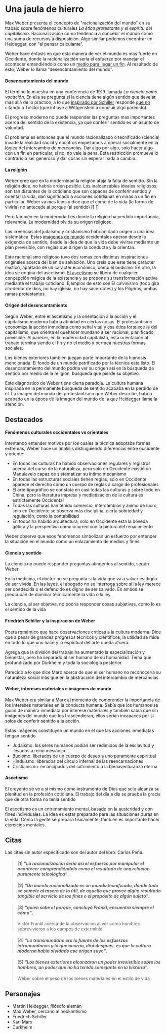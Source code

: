 # Una jaula de hierro

Max Weber presenta el concepto de "racionalización del mundo" en su trabajo sobre fenómenos culturales *La ética protestante y el espíritu del capitalismo*. Racionalización como tendencia a concebir el mundo como una suma de recursos a disposición. Algo similar podemos encontrar en Heidegger, con "el pensar calculante". 

Weber hace énfasis en que esta manera de ver el mundo es mas fuerte en Occidente, donde la racionalización sería el esfuerzo por manejar el acontecer entendiéndolo como un [medio para llegar un fin](#fenómenos-culturales-occidentales-vs-orientales). Al resultado de esto, Weber lo llama "desencantamiento del mundo".

#### Desencantamiento del mundo

El término lo muestra en una conferencia de 1919 llamada *La ciencia como vocación*. En ella se pregunta si la ciencia tiene algún sentido que develar, mas allá de lo práctico, a lo que [inspirado por Schiller](#friedrich-schiller-y-la-inspiración-de-weber) responde [que no](#ciencia-y-sentido) citando a Tolstoi (que influye a Wittgenstein a concluir algo parecido). 

El progreso moderno no puede responder las preguntas mas importantes acerca del sentido de la existencia, ya que conferir sentido es un asunto de voluntad. 

El problema es entonces que el mundo racionalizado o tecnificado (ciencia) invade la realidad social y nosotros empezamos a operar socialmente en la lógica del intercambio de mercancías. Dar algo por algo, solo hacer algo con un fin en particular, si no, no vale la pena. Esta restricción promueve lo contrario a ser generoso y dar cosas sin esperar nada a cambio.

#### La religión

Weber cree que en la modernidad la religión ataja la falta de sentido. Sin la religión dice, no habría orden posible. Los inalcanzables ideales religiosos, son tan distantes de lo cotidiano que son capaces de conferir sentido y orientar la vida, dan significado a acciones cotidianas en miras a un fin en particular. Weber va mas lejos y dice que el como de la vida (la forma de vivirla) no antecede al porque (al sentido) [\[\]]() [\[\]]() 

Pero también en la modernidad es donde la religión ha perdido importancia, relevancia. La modernidad olvida su origen religioso. 

Las creencias del judaísmo y cristianismo habrían dado origen a una idea sistemática. Estas [imágenes de mundo](#weber-intereses-materiales-e-imágenes-de-mundo) occidentales operan desde la exigencia de sentido, desde la idea de que la vida debe vivirse mediante un plan previsible, con reglas que dirigen la conducta y la orientan. 

Este racionalismo religioso tuvo dos ramas con distintas inspiraciones originales acerca del bien de salvación. Uno creía que este tiene carácter místico, apartado de un carácter económico, como el budismo. En otro, la idea se origina del ascetismo. [El ascetismo](#ascetismo) se libera de cualquier concepción mágica de la existencia y se propone su transformación activa mediante el trabajo cotidiano. Ejemplos de esto son El calvinismo (todo gira alrededor de dios, no hay iglesia, no hay sacerdotes) y los Pilgrims, ambas ramas protestantes. 

#### Origen del desencantamiento

Según Weber, entre el ascetismo y la orientación a la acción y el capitalismo moderno habría afinidad en ciertas cosas. El protestantismo economiza la acción inmediata como señal vital y esa ética fortalece la del capitalismo, que orienta el quehacer mundano a ser racional, planificado, previsible. Al parecer, en la modernidad capitalista, esta orientación al trabajo termina siendo el fin y no el medio y permea nuestras formas sociales.

Los bienes exteriores también juegan parte importante de la hipnosis mencionada. El fondo de un mundo petrificado por la técnica esta listo. El desencantamiento del mundo podría ver su origen así en la búsqueda de sentido por medio de la religión, búsqueda que pierde su objetivo.

Este diagnóstico de Weber tiene cierta paradoja. La cultura humana inspirada en la permanente búsqueda de sentido acababa en la perdido de el. La imagen del mundo del protestantismo que Weber describe, habría acabado en la época de la imagen del mundo de la que Heidegger llama la atención. 

## Destacados

#### Fenómenos culturales occidentales vs orientales

Intentando entender motivos por los cuales la técnica adoptaba formas extremas, Weber hace un análisis distinguiendo diferencias entre occidente y oriente: 
- En todas las culturas ha habido observaciones regulares y registros acerca del curso de la naturaleza, pero solo en Occidente existió un Maquiavelo capaz de sistematizar su íntimo mecanismo
- En todas las estructuras sociales tienen reglas, solo en Occidente aparece el derecho como un cuerpo de reglas a cargo de profesionales
- El arte tipográfico se constata en casi todas las culturas y sobre todo en China, pero la literatura impresa y mediatización de la cultura es estrictamente Occidental
- Todas las culturas han tenido comercio, intercambios y ánimo de lucro, solo en Occidente se observa más disciplina, cierta sobriedad y regulación, como la contabilidad
- En todos ha habido arquitectura, solo en Occidente esta la bóveda gótica y la perspectiva como ocurren con la pintura del renacimiento

Weber observa que esos fenómenos simbolizan un esfuerzo por entender la situación en el mundo como un enlazamiento de medios y fines. 

#### Ciencia y sentido 

La ciencia no puede responder preguntas atingentes al sentido, según Weber.

En la medicina, el doctor no se pregunta si la vida que va a salvar es digna de ser vivida. En las leyes, el abogado no se interroga sobre si la ley merece ser obedecida o el defendido es digno de ser salvado. En ambos se preocupan de dominar técnicamente la vida o la ley. 

La ciencia, al ser objetiva, no podría responder cosas subjetivas, como lo es el sentido de la vida


#### Friedrich Schiller y la inspiración de Weber

Poeta romántico que hace observaciones críticas a la cultura moderna. Dice que a pesar de grandes progresos técnicos y científicos, la utilidad se mide en todo lo que uno hace y lo espiritual del arte queda afuera.

Agrega que la división del trabajo ha aumentado la especialización y bienestar, pero ha separado al ser humano de su humanidad. Tema que profundizado por Durkheim y toda la sociología posterior. 

Parecido a lo que dice Marx acerca de que el ser humano no reconocería su naturaleza social más que en la abstracción del intercambio de mercancías. 

#### Weber, intereses materiales e imágenes de mundo
Max Weber era similar a Marx al momento de comprender la importancia de los intereses materiales en la conducta humana. Sabía que los humanos se guían de manera inmediata por interese materiales y también sabía que sin imágenes del mundo que los trascendieran, ellos serian incapaces por si solos de conferir sentido a la acción.

Estas imágenes constituyen un mundo en el que las acciones inmediatas tengan sentido
- Judaísmo: los seres humanos podían ser redimidos de la esclavitud y llevados a reino mesiánico
- Budismo: liberados de un cuerpo de deseo a uno puramente espiritual
- Hinduismo: liberados del circulo infernal de las reencarnaciones
- Cristianismo: emancipados del sufrimiento a la bienaventuranza eterna
  
#### Ascetismo

El creyente se ve a si mismo como instrumento de Dios que solo alcanza su plenitud en la profesión cotidiana. El trabajo del día a día se prueba la gracia que de otra forma no tenia sentido

El ascetismo es un entrenamiento mental, basado en la austeridad y con fines individuales. La idea es estar preparado para las situaciones duras en la vida. Como la gente se prepara físicamente, también es importante hacer ejercicios mentales.


## Citas

Las citas sin autor especificado son del autor del libro: Carlos Peña.

<!-- p105 -->
> #### [1] _"La racionalización sería así el esfuerzo por manipular el acontecer comprendiéndolo como el resultado de una relación puramente teleológica"_.

<!-- p107 -->
> #### [2] _"Un mundo racionalizado es un mundo tecnificado, donde todo se somete al rasero de lo útil, de aquello que provee algún resultado tangible al servicio de los fines o el propósito de algún sujeto"_.

<!-- p110 -->
> #### [3] _"quien sabe el porqué, concluyó Frankl, encuentra siempre el cómo"_.
>
> Viktor Frankl acerca de la observación al ver como hombres sobrevivieron a los campos de exterminio

<!-- p111 -->
> #### [4] _"Lo transmundano era la fuente de los esfuerzos intramundanos y lo que ocurría, dirá después, es que la cultura moderna había olvidado ese origen suyo"_.

<!-- p115 -->
> #### [5] _"Los bienes exteriores alcanzaron un poder irresistible sobre los hombres, un poder que no ha tenido semejante en la historia"_.
>
> Weber sobre el peso de los bienes materiales en el estilo de vida

## Personajes

- Martin Heidegger, filósofo alemán
- Max Weber, cercano al neokantismo
- Friedrich Schiller
- Karl Marx
- Durkheim